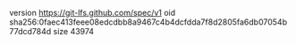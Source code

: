 version https://git-lfs.github.com/spec/v1
oid sha256:0faec413feee08edcdbb8a9467c4b4dcfdda7f8d2805fa6db07054b77dcd784d
size 43974
